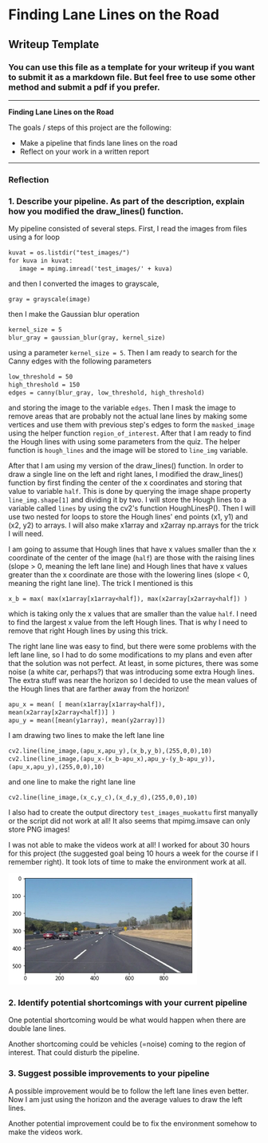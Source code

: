 # **Finding Lane Lines on the Road** 

## Writeup Template

### You can use this file as a template for your writeup if you want to submit it as a markdown file. But feel free to use some other method and submit a pdf if you prefer.

---

**Finding Lane Lines on the Road**

The goals / steps of this project are the following:
* Make a pipeline that finds lane lines on the road
* Reflect on your work in a written report

---

### Reflection

### 1. Describe your pipeline. As part of the description, explain how you modified the draw_lines() function.

My pipeline consisted of several steps. First, I read the images from files using a for loop
```
kuvat = os.listdir("test_images/")
for kuva in kuvat:
   image = mpimg.imread('test_images/' + kuva)
```
and then I converted the images to grayscale, 
```
gray = grayscale(image)
```
then I make the Gaussian blur operation
```
kernel_size = 5
blur_gray = gaussian_blur(gray, kernel_size)
```
using a parameter `kernel_size = 5`.
Then I am ready to search for the Canny edges with the following parameters
```
low_threshold = 50
high_threshold = 150
edges = canny(blur_gray, low_threshold, high_threshold)
```
and storing the image to the variable `edges`.
Then I mask the image to remove areas that are probably not the actual lane lines by making some vertices and use them with previous step's edges to form the `masked_image` using the helper function `region_of_interest`. After that I am ready to find the Hough lines with using some parameters from the quiz. The helper function is `hough_lines` and the image will be stored to `line_img` variable. 

After that I am using my version of the draw_lines() function. In order to draw a single line on the left and right lanes, I modified the draw_lines() function by first finding the center of the x coordinates and storing that value to variable `half`. This is done by querying the image shape property `line_img.shape[1]` and dividing it by two. I will store the Hough lines to a variable called `lines` by using the cv2's function HoughLinesP(). Then I will use two nested for loops to store the Hough lines' end points (x1, y1) and (x2, y2) to arrays. I will also make x1array and x2array np.arrays for the trick I will need.

I am going to assume that Hough lines that have x values smaller than the x coordinate of the center of the image (`half`) are those with the raising lines (slope > 0, meaning the left lane line) and Hough lines that have x values greater than the x coordinate are those with the lowering lines (slope < 0, meaning the right lane line). The trick I mentioned is this 
```
x_b = max( max(x1array[x1array<half]), max(x2array[x2array<half]) )
```
which is taking only the x values that are smaller than the value `half`. I need to find the largest x value from the left Hough lines. That is why I need to remove that right Hough lines by using this trick.

The right lane line was easy to find, but there were some problems with the left lane line, so I had to do some modifications to my plans and even after that the solution was not perfect. At least, in some pictures, there was some noise (a white car, perhaps?) that was introducing some extra Hough lines. The extra stuff was near the horizon so I decided to use the mean values of the Hough lines that are farther away from the horizon!
```
apu_x = mean( [ mean(x1array[x1array<half]), mean(x2array[x2array<half])] )
apu_y = mean([mean(y1array), mean(y2array)])
```

I am drawing two lines to make the left lane line
```
cv2.line(line_image,(apu_x,apu_y),(x_b,y_b),(255,0,0),10)
cv2.line(line_image,(apu_x-(x_b-apu_x),apu_y-(y_b-apu_y)),(apu_x,apu_y),(255,0,0),10)
```
and one line to make the right lane line
```
cv2.line(line_image,(x_c,y_c),(x_d,y_d),(255,0,0),10)
```

I also had to create the output directory `test_images_muokattu` first manyally or the script did not work at all! It also seems that mpimg.imsave can only store PNG images!

I was not able to make the videos work at all! I worked for about 30 hours for this project (the suggested goal being 10 hours a week for the course if I remember right). It took lots of time to make the environment work at all.

![The original image](https://raw.githubusercontent.com/HenriHeinonen/CarND-LaneLines-P1/master/step1.png "The original image")

### 2. Identify potential shortcomings with your current pipeline


One potential shortcoming would be what would happen when there are double lane lines.

Another shortcoming could be vehicles (=noise) coming to the region of interest. That could disturb the pipeline.


### 3. Suggest possible improvements to your pipeline

A possible improvement would be to follow the left lane lines even better. Now I am just using the horizon and the average values to draw the left lines.

Another potential improvement could be to fix the environment somehow to make the videos work.
